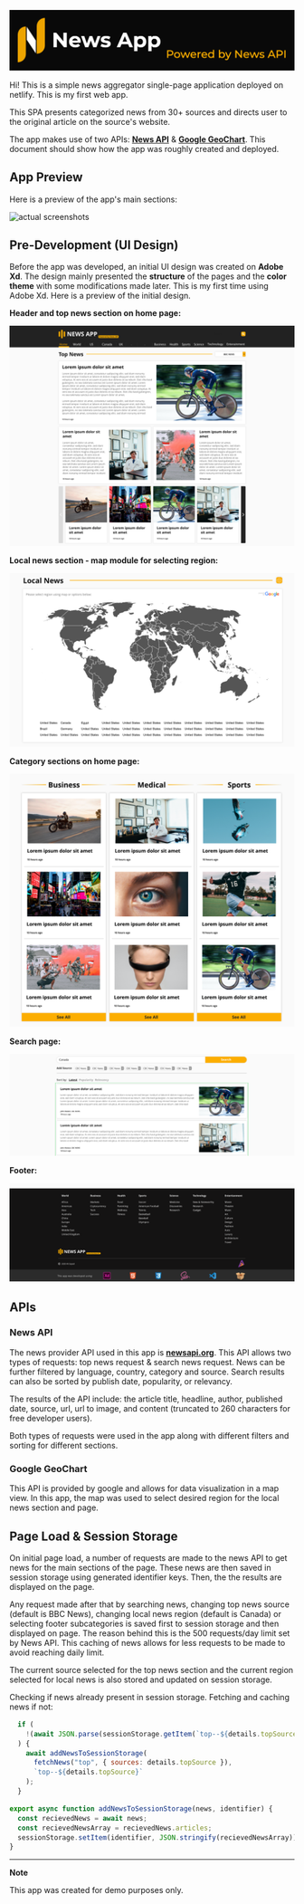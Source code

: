 [![homepage][1]][2]

[1]: ./assets/readme-images/full-logo.png
[2]: https://newsapp-as.netlify.com/

Hi! This is a simple news aggregator single-page application deployed on netlify. This is my first web app.

This SPA presents categorized news from 30+ sources and directs user to the original article on the source's website. 

The app makes use of two APIs: [**News API**](https://newsapi.org/) & [**Google GeoChart**](https://developers.google.com/chart/interactive/docs/gallery/geochart). This document should show how the app was roughly created and deployed.

## App Preview

Here is a preview of the app's main sections:

![actual screenshots](./assets/readme-images/Actual&#32;Screenshots.png)

<!-- **Header and top news section on home page:**

![top-news](./assets/readme-images/top-news-actual.png)

**Local news section - map module for selecting region:**

![map](./assets/readme-images/map-actual.png)

**Category sections on home page:**

![categories-section](./assets/readme-images/category-sections-actual.png)

**Search bar and search page:**

![search-bar](./assets/readme-images/searchbar-actual.png)

![search-page](./assets/readme-images/search-page-actual.png)

**Footer:**

![footer](./assets/readme-images/footer-actual.png) -->

## Pre-Development (UI Design)

Before the app was developed, an initial UI design was created on **Adobe Xd**. The design mainly presented the **structure** of the pages and the **color theme** with some modifications made later. This is my first time using Adobe Xd. Here is a preview of the initial design. 

**Header and top news section on home page:**

![top-news](./assets/readme-images/top-news-section.png)

**Local news section - map module for selecting region:**

![map](assets/readme-images/map.png)

**Category sections on home page:**

![categories-section](assets/readme-images/category-news-section.png)

**Search page:**

![search-page](assets/readme-images/search-page.png)

**Footer:**

![footer](assets/readme-images/footer.png)

## APIs

### News API

The news provider API used in this app is [**newsapi.org**](https://newsapi.org/). This API allows two types of requests: top news request & search news request. News can be further filtered by language, country, category and source. Search results can also be sorted by publish date, popularity, or relevancy. 

The results of the API include: the article title, headline, author, published date, source, url, url to image, and content (truncated to 260 characters for free developer users).

Both types of requests were used in the app along with different filters and sorting for different sections. 

### Google GeoChart

This API is provided by google and allows for data visualization in a map view. In this app, the map was used to select desired region for the local news section and page. 

## Page Load & Session Storage

On initial page load, a number of requests are made to the news API to get news for the main sections of the page. These news are then saved in session storage using generated identifier keys. Then, the the results are displayed on the page.

Any request made after that by searching news, changing top news source (default is BBC News), changing local news region (default is Canada) or selecting footer subcategories is saved first to session storage and then displayed on page. The reason behind this is the 500 requests/day limit set by News API. This caching of news allows for less requests to be made to avoid reaching daily limit. 

The current source selected for the top news section and the current region selected for local news is also stored and updated on session storage. 

Checking if news already present in session storage. Fetching and caching news if not:
```javascript
  if (
    !(await JSON.parse(sessionStorage.getItem(`top--${details.topSource}`)))
  ) {
    await addNewsToSessionStorage(
      fetchNews("top", { sources: details.topSource }),
      `top--${details.topSource}`
    );
  }
```

```javascript
export async function addNewsToSessionStorage(news, identifier) {
  const recievedNews = await news;
  const recievedNewsArray = recievedNews.articles;
  sessionStorage.setItem(identifier, JSON.stringify(recievedNewsArray));
}
```

----
**Note**

This app was created for demo purposes only.